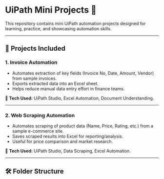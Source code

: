 # UiPath Mini Projects 🚀

This repository contains mini UiPath automation projects designed for learning, practice, and showcasing automation skills.

---

## 📂 Projects Included

### 1. Invoice Automation
- Automates extraction of key fields (Invoice No, Date, Amount, Vendor) from sample invoices.  
- Exports extracted data into an Excel sheet.  
- Helps reduce manual data entry effort in finance teams.  

📌 **Tech Used:** UiPath Studio, Excel Automation, Document Understanding.

---

### 2. Web Scraping Automation
- Automates scraping of product data (Name, Price, Rating, etc.) from a sample e-commerce site.  
- Saves scraped results into Excel for reporting/analysis.  
- Useful for price comparison and market research.  

📌 **Tech Used:** UiPath Studio, Data Scraping, Excel Automation.

---

## 🛠 Folder Structure

